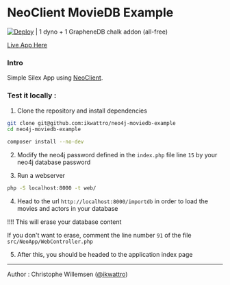 # NeoClient MovieDB Example

[![Deploy](https://www.herokucdn.com/deploy/button.png)](https://heroku.com/deploy) | 1 dyno + 1 GrapheneDB chalk addon (all-free)

[Live App Here](http://neo4j-neoclient-moviedb.herokuapp.com/)

### Intro

Simple Silex App using [NeoClient](https://github.com/neoxygen/neo4j-neoclient).

### Test it locally :

1. Clone the repository and install dependencies

```bash
git clone git@github.com:ikwattro/neo4j-moviedb-example
cd neo4j-moviedb-example

composer install --no-dev
```

2. Modify the neo4j password defined in the `index.php` file line `15` by your neo4j database password

3. Run a webserver

```bash
php -S localhost:8000 -t web/
```

4. Head to the url `http://localhost:8000/importdb` in order to load the movies and actors in your database

!!!! This will erase your database content

If you don't want to erase, comment the line number `91` of the file `src/NeoApp/WebController.php`

5. After this, you should be headed to the application index page

---

Author : Christophe Willemsen ([@ikwattro](https://twitter.com/ikwattro))